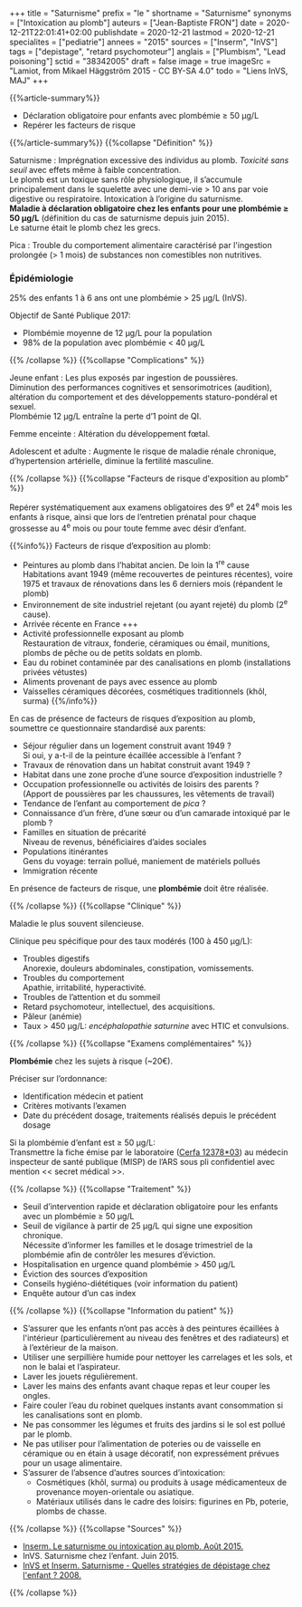 +++
title = "Saturnisme"
prefix = "le "
shortname = "Saturnisme"
synonyms = ["Intoxication au plomb"]
auteurs = ["Jean-Baptiste FRON"]
date = 2020-12-21T22:01:41+02:00
publishdate = 2020-12-21
lastmod = 2020-12-21
specialites = ["pediatrie"]
annees = "2015"
sources = ["Inserm", "InVS"]
tags = ["depistage", "retard psychomoteur"]
anglais = ["Plumbism", "Lead poisoning"]
sctid = "38342005"
draft = false
image = true
imageSrc = "Lamiot, from Mikael Häggström 2015 - CC BY-SA 4.0"
todo = "Liens InVS, MAJ"
+++

{{%article-summary%}}

- Déclaration obligatoire pour enfants avec plombémie ≥ 50 µg/L
- Repérer les facteurs de risque

{{%/article-summary%}}
{{%collapse "Définition" %}}

Saturnisme
: Imprégnation excessive des individus au plomb. *Toxicité sans seuil* avec effets même à faible concentration.  
Le plomb est un toxique sans rôle physiologique, il s’accumule principalement dans le squelette avec une demi-vie > 10 ans par voie digestive ou respiratoire. Intoxication à l’origine du saturnisme.  
**Maladie à déclaration obligatoire chez les enfants pour une plombémie ≥ 50 µg/L** (définition du cas de saturnisme depuis juin 2015).  
Le saturne était le plomb chez les grecs.

Pica
: Trouble du comportement alimentaire caractérisé par l'ingestion prolongée (> 1 mois) de substances non comestibles non nutritives.

### Épidémiologie

25% des enfants 1 à 6 ans ont une plombémie > 25 µg/L (InVS).

Objectif de Santé Publique 2017:

- Plombémie moyenne de 12 µg/L pour la population
- 98% de la population avec plombémie < 40 µg/L

{{% /collapse %}}
{{%collapse "Complications" %}}

Jeune enfant
: Les plus exposés par ingestion de poussières.  
Diminution des performances cognitives et sensorimotrices (audition), altération du comportement et des développements staturo-pondéral et sexuel.  
Plombémie 12 µg/L entraîne la perte d’1 point de QI.

Femme enceinte
: Altération du développement fœtal.

Adolescent et adulte
: Augmente le risque de maladie rénale chronique, d’hypertension artérielle, diminue la fertilité masculine.

{{% /collapse %}}
{{%collapse "Facteurs de risque d'exposition au plomb" %}}

Repérer systématiquement aux examens obligatoires des 9<sup>e</sup> et 24<sup>e</sup> mois les enfants à risque, ainsi que lors de l’entretien prénatal pour chaque grossesse au 4<sup>e</sup> mois ou pour toute femme avec désir d’enfant.

{{%info%}}
Facteurs de risque d’exposition au plomb:

- Peintures au plomb dans l’habitat ancien. De loin la 1<sup>re</sup> cause  
Habitations avant 1949 (même recouvertes de peintures récentes), voire 1975 et travaux de rénovations dans les 6 derniers mois (répandent le plomb)
- Environnement de site industriel rejetant (ou ayant rejeté) du plomb (2<sup>e</sup> cause).
- Arrivée récente en France +++
- Activité professionnelle exposant au plomb  
Restauration de vitraux, fonderie, céramiques ou émail, munitions, plombs de pêche ou de petits soldats en plomb.
- Eau du robinet contaminée par des canalisations en plomb (installations privées vétustes)
- Aliments provenant de pays avec essence au plomb
- Vaisselles céramiques décorées, cosmétiques traditionnels (khôl, surma)
{{%/info%}}

En cas de présence de facteurs de risques d’exposition au plomb, soumettre ce questionnaire standardisé aux parents:

- Séjour régulier dans un logement construit avant 1949 ?  
Si oui, y a-t-il de la peinture écaillée accessible à l’enfant ?
- Travaux de rénovation dans un habitat construit avant 1949 ?
- Habitat dans une zone proche d’une source d’exposition industrielle ?
- Occupation professionnelle ou activités de loisirs des parents ?  
(Apport de poussières par les chaussures, les vêtements de travail)
- Tendance de l’enfant au comportement de *pica* ?
- Connaissance d’un frère, d’une sœur ou d’un camarade intoxiqué par le plomb ?
- Familles en situation de précarité  
Niveau de revenus, bénéficiaires d’aides sociales
- Populations itinérantes  
Gens du voyage: terrain pollué, maniement de matériels pollués
- Immigration récente

En présence de facteurs de risque, une **plombémie** doit être réalisée.

{{% /collapse %}}
{{%collapse "Clinique" %}}

Maladie le plus souvent silencieuse.

Clinique peu spécifique pour des taux modérés (100 à 450 µg/L):

- Troubles digestifs  
Anorexie, douleurs abdominales, constipation, vomissements.
- Troubles du comportement  
Apathie, irritabilité, hyperactivité.
- Troubles de l’attention et du sommeil
- Retard psychomoteur, intellectuel, des acquisitions.
- Pâleur (anémie)
- Taux > 450 µg/L: *encéphalopathie saturnine* avec HTIC et convulsions.

{{% /collapse %}}
{{%collapse "Examens complémentaires" %}}

**Plombémie** chez les sujets à risque (~20€).

Préciser sur l’ordonnance:

- Identification médecin et patient
- Critères motivants l’examen
- Date du précédent dosage, traitements réalisés depuis le précédent dosage

Si la plombémie d’enfant est ≥ 50 µg/L:  
Transmettre la fiche émise par le laboratoire ([Cerfa 12378*03](https://www.formulaires.service-public.fr/gf/cerfa_12378.do)) au médecin inspecteur de santé publique (MISP) de l’ARS sous pli confidentiel avec mention << secret médical >>.

{{% /collapse %}}
{{%collapse "Traitement" %}}

- Seuil d’intervention rapide et déclaration obligatoire pour les enfants avec un plombémie ≥ 50 µg/L
- Seuil de vigilance à partir de 25 µg/L qui signe une exposition chronique.  
Nécessite d’informer les familles et le dosage trimestriel de la plombémie afin de contrôler les mesures d’éviction.
- Hospitalisation en urgence quand plombémie > 450 µg/L
- Éviction des sources d’exposition
- Conseils hygiéno-diététiques (voir information du patient)
- Enquête autour d’un cas index

{{% /collapse %}}
{{%collapse "Information du patient" %}}

- S’assurer que les enfants n’ont pas accès à des peintures écaillées à l'intérieur (particulièrement au niveau des fenêtres et des radiateurs) et à l’extérieur de la maison.
- Utiliser une serpillière humide pour nettoyer les carrelages et les sols, et non le balai et l’aspirateur.
- Laver les jouets régulièrement.
- Laver les mains des enfants avant chaque repas et leur couper les ongles.
- Faire couler l’eau du robinet quelques instants avant consommation si les canalisations sont en plomb.
- Ne pas consommer les légumes et fruits des jardins si le sol est pollué par le plomb.
- Ne pas utiliser pour l’alimentation de poteries ou de vaisselle en céramique ou en étain à usage décoratif, non expressément prévues pour un usage alimentaire.
- S’assurer de l’absence d’autres sources d’intoxication:
  - Cosmétiques (khôl, surma) ou produits à usage médicamenteux de provenance moyen-orientale ou asiatique.
  - Matériaux utilisés dans le cadre des loisirs: figurines en Pb, poterie, plombs de chasse.

{{% /collapse %}}
{{%collapse "Sources" %}}

- [Inserm. Le saturnisme ou intoxication au plomb. Août 2015.](https://www.inserm.fr/information-en-sante/dossiers-information/saturnisme)
- InVS. Saturnisme chez l’enfant. Juin 2015.
- [InVS et Inserm. Saturnisme - Quelles stratégies de dépistage chez l'enfant ? 2008.](http://www.ipubli.inserm.fr/bitstream/handle/10608/106/?sequence=150)

{{% /collapse %}}

